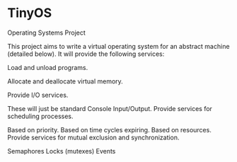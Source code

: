 # TinyOS
Operating Systems Project

This project aims to write a virtual operating system for an abstract machine (detailed below). It will provide the following services:

Load and unload programs.

Allocate and deallocate virtual memory.

Provide I/O services.

These will just be standard Console Input/Output.
Provide services for scheduling processes.

Based on priority.
Based on time cycles expiring.
Based on resources.
Provide services for mutual exclusion and synchronization.

Semaphores
Locks (mutexes)
Events
